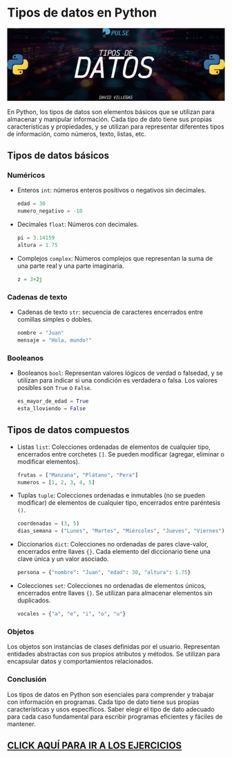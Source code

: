 # Tipos de datos en Python

![TIPOS_DE_DATOS](../00_media/PY_DATOS.webp)

En Python, los tipos de datos son elementos básicos que se utilizan para almacenar y manipular información. Cada tipo de dato tiene sus propias características y propiedades, y se utilizan para representar diferentes tipos de información, como números, texto, listas, etc.

## Tipos de datos básicos

### Numéricos

- Enteros `int`: números enteros positivos o negativos sin decimales.

    ```python
    edad = 30
    numero_negativo = -10
    ```

- Decimales `float`: Números con decimales.

    ```python
    pi = 3.14159
    altura = 1.75
    ```

- Complejos `complex`: Números complejos que representan la suma de una parte real y una parte imaginaria.

    ```python
    z = 3+2j
    ```

### Cadenas de texto

- Cadenas de texto `str`: secuencia de caracteres encerrados entre comillas simples o dobles.

    ```python
    nombre = "Juan"
    mensaje = "Hola, mundo!"
    ```

### Booleanos

- Booleanos `bool`: Representan valores lógicos de verdad o falsedad, y se utilizan para indicar si una condición es verdadera o falsa. Los valores posibles son `True` o `False`.

    ```python
    es_mayor_de_edad = True
    esta_lloviendo = False
    ```

## Tipos de datos compuestos

- Listas `list`: Colecciones ordenadas de elementos de cualquier tipo, encerrados entre corchetes `[]`. Se pueden modificar (agregar, eliminar o modificar elementos).

    ```python
    frutas = ["Manzana", "Plátano", "Pera"]
    numeros = [1, 2, 3, 4, 5]
    ```

- Tuplas `tuple`: Colecciones ordenadas e inmutables (no se pueden modificar) de elementos de cualquier tipo, encerrados entre paréntesis `()`.

    ```python
    coordenadas = (3, 5)
    dias_semana = ("Lunes", "Martes", "Miércoles", "Jueves", "Viernes")
    ```

- Diccionarios `dict`: Colecciones no ordenadas de pares clave-valor, encerrados entre llaves `{}`. Cada elemento del diccionario tiene una clave única y un valor asociado.

    ```python
    persona = {"nombre": "Juan", "edad": 30, "altura": 1.75}
    ```

- Colecciones `set`: Colecciones no ordenadas de elementos únicos, encerrados entre llaves `{}`. Se utilizan para almacenar elementos sin duplicados.

    ```python
    vocales = {"a", "e", "i", "o", "u"}
    ```

### Objetos

Los objetos son instancias de clases definidas por el usuario. Representan entidades abstractas con sus propios atributos y métodos. Se utilizan para encapsular datos y comportamientos relacionados.

### Conclusión

Los tipos de datos en Python son esenciales para comprender y trabajar con información en programas. Cada tipo de dato tiene sus propias características y usos específicos. Saber elegir el tipo de dato adecuado para cada caso fundamental para escribir programas eficientes y fáciles de mantener.

## [CLICK AQUÍ PARA IR A LOS EJERCICIOS](02_tipos_datos.py)